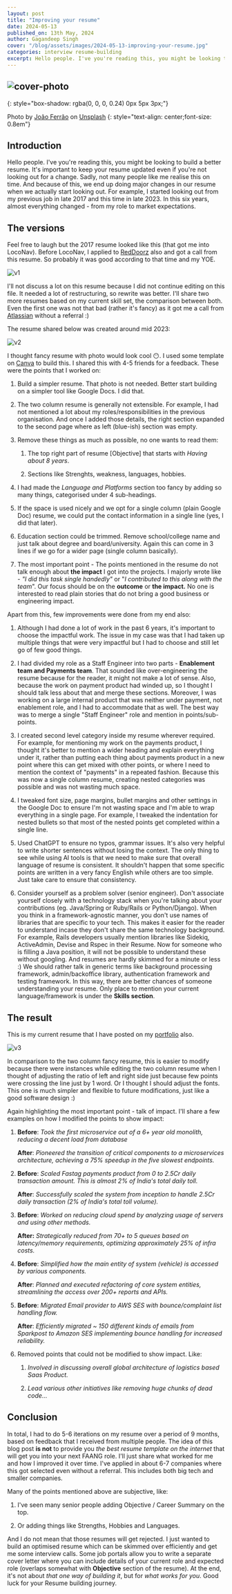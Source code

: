 ```yaml
---
layout: post
title: "Improving your resume"
date: 2024-05-13
published_on: 13th May, 2024
author: Gagandeep Singh
cover: "/blog/assets/images/2024-05-13-improving-your-resume.jpg"
categories: interview resume-building
excerpt: Hello people. I've you're reading this, you might be looking to build a better resume. It's important to keep your resume updated even if you're not looking out for a change. Sadly, not many people like me realise this on time.
---
```


![cover-photo](/blog/assets/images/2024-05-13-improving-your-resume.jpg)
---
{: style="box-shadow: rgba(0, 0, 0, 0.24) 0px 5px 3px;"}

Photo by <a href="https://unsplash.com/@joaoscferrao?utm_content=creditCopyText&utm_medium=referral&utm_source=unsplash">João Ferrão</a> on <a href="https://unsplash.com/photos/white-printer-paper-on-macbook-pro-4YzrcDNcRVg?utm_content=creditCopyText&utm_medium=referral&utm_source=unsplash">Unsplash</a>
{: style="text-align: center;font-size: 0.8em"}

## Introduction

Hello people. I've you're reading this, you might be looking to build a better resume. It's important to keep your resume updated even if you're not looking out for a change. Sadly, not many people like me realise this on time. And because of this, we end up doing major changes in our resume when we actually start looking out. For example, I started looking out from my previous job in late 2017 and this time in late 2023. In this six years, almost everything changed - from my role to market expectations.

## The versions

Feel free to laugh but the 2017 resume looked like this (that got me into LocoNav). Before LocoNav, I applied to [RedDoorz](https://www.reddoorz.com/) also and got a call from this resume. So probably it was good according to that time and my YOE.

![v1](/blog/assets/images/2024-05-13-v1.jpg)

I'll not discuss a lot on this resume because I did not continue editing on this file. It needed a lot of restructuring, so rewrite was better. I'll share two more resumes based on my current skill set, the comparison between both. Even the first one was not that bad (rather it's fancy) as it got me a call from [Atlassian](https://blog.gagan93.me/atlassian-interview-experience?) without a referral :)

The resume shared below was created around mid 2023:

![v2](/blog/assets/images/2024-05-13-v2.jpg)

I thought fancy resume with photo would look cool 😶. I used some template on [Canva](https://www.canva.com/) to build this. I shared this with 4-5 friends for a feedback. These were the points that I worked on:

1. Build a simpler resume. That photo is not needed. Better start building on a simpler tool like Google Docs. I did that.

2. The two column resume is generally not extensible. For example, I had not mentioned a lot about my roles/responsibilities in the previous organisation. And once I added those details, the right section expanded to the second page where as left (blue-ish) section was empty.

3. Remove these things as much as possible, no one wants to read them:

    1. The top right part of resume \[Objective\] that starts with *Having about 8 years*.

    2. Sections like Strenghts, weakness, languages, hobbies.

4. I had made the *Language and Platforms* section too fancy by adding so many things, categorised under 4 sub-headings.

5. If the space is used nicely and we opt for a single column (plain Google Doc) resume, we could put the contact information in a single line (yes, I did that later).

6. Education section could be trimmed. Remove school/college name and just talk about degree and board/university. Again this can come in 3 lines if we go for a wider page (single column basically).

7. The most important point - The points mentioned in the resume do not talk enough about **the impact** I got into the projects. I majorly wrote like - *"I did this task single handedly"* or "*I contributed to this along with the team*". Our focus should be on the **outcome** or **the impact.** No one is interested to read plain stories that do not bring a good business or engineering impact.


Apart from this, few improvements were done from my end also:

1. Although I had done a lot of work in the past 6 years, it's important to choose the impactful work. The issue in my case was that I had taken up multiple things that were very impactful but I had to choose and still let go of few good things.

2. I had divided my role as a Staff Engineer into two parts - **Enablement team and Payments team**. That sounded like over-engineering the resume because for the reader, it might not make a lot of sense. Also, because the work on payment product had winded up, so I thought I should talk less about that and merge these sections. Moreover, I was working on a large internal product that was neither under payment, not enablement role, and I had to accommodate that as well. The best way was to merge a single "Staff Engineer" role and mention in points/sub-points.

3. I created second level category inside my resume wherever required. For example, for mentioning my work on the payments product, I thought it's better to mention a wider heading and explain everything under it, rather than putting each thing about payments product in a new point where this can get mixed with other points, or where I need to mention the context of "payments" in a repeated fashion. Because this was now a single column resume, creating nested categories was possible and was not wasting much space.

4. I tweaked font size, page margins, bullet margins and other settings in the Google Doc to ensure I'm not wasting space and I'm able to wrap everything in a single page. For example, I tweaked the indentation for nested bullets so that most of the nested points get completed within a single line.

5. Used ChatGPT to ensure no typos, grammar issues. It's also very helpful to write shorter sentences without losing the context. The only thing to see while using AI tools is that we need to make sure that overall language of resume is consistent. It shouldn't happen that some specific points are written in a very fancy English while others are too simple. Just take care to ensure that consistency.

6. Consider yourself as a problem solver (senior engineer). Don't associate yourself closely with a technology stack when you're talking about your contributions (eg. Java/Spring or Ruby/Rails or Python/Django). When you think in a framework-agnostic manner, you don't use names of libraries that are specific to your tech. This makes it easier for the reader to understand incase they don't share the same technology background. For example, Rails developers usually mention libraries like Sidekiq, ActiveAdmin, Devise and Rspec in their Resume. Now for someone who is filling a Java position, it will not be possible to understand these without googling. And resumes are hardly skimmed for a minute or less :) We should rather talk in generic terms like background processing framework, admin/backoffice library, authentication framework and testing framework. In this way, there are better chances of someone understanding your resume. Only place to mention your current language/framework is under the **Skills section**.


## The result

This is my current resume that I have posted on my [portfolio](https://gagan93.me/) also.

![v3](/blog/assets/images/2024-05-13-v3.jpg)

In comparison to the two column fancy resume, this is easier to modify because there were instances while editing the two column resume when I thought of adjusting the ratio of left and right side just because few points were crossing the line just by 1 word. Or I thought I should adjust the fonts. This one is much simpler and flexible to future modifications, just like a good software design :)

Again highlighting the most important point - talk of impact. I'll share a few examples on how I modified the points to show impact:

1. **Before**: *Took the first microservice out of a 6+ year old monolith, reducing a decent load from database*

    **After**: *Pioneered the transition of critical components to a microservices architecture, achieving a 75% speedup in the five slowest endpoints.*

2. **Before**: *Scaled Fastag payments product from 0 to 2.5Cr daily transaction amount. This is almost 2% of India's total daily toll.*

    **After**: *Successfully scaled the system from inception to handle 2.5Cr daily transaction (2% of India's total toll volume).*

3. **Before**: *Worked on reducing cloud spend by analyzing usage of servers and using other methods.*

    **After:** *Strategically reduced from 70+ to 5 queues based on latency/memory requirements, optimizing approximately 25% of infra costs.*

4. **Before**: *Simplified how the main entity of system (vehicle) is accessed by various components.*

    **After**: *Planned and executed refactoring of core system entities, streamlining the access over 200+ reports and APIs.*

5. **Before**: *Migrated Email provider to AWS SES with bounce/complaint list handling flow.*

    **After**: *Efficiently migrated ~ 150 different kinds of emails from Sparkpost to Amazon SES implementing bounce handling for increased reliability.*

6. Removed points that could not be modified to show impact. Like:

    1. *Involved in discussing overall global architecture of logistics based Saas Product.*

    2. *Lead various other initiatives like removing huge chunks of dead code...*


## Conclusion

In total, I had to do 5-6 iterations on my resume over a period of 9 months, based on feedback that I received from multiple people. The idea of this blog post **is not** to provide you *the best resume template on the internet* that will get you into your next FAANG role. I'll just share what worked for me and how I improved it over time. I've applied in about 6-7 companies where this got selected even without a referral. This includes both big tech and smaller companies.

Many of the points mentioned above are subjective, like:

1. I've seen many senior people adding Objective / Career Summary on the top.

2. Or adding things like Strengths, Hobbies and Languages.

And I do not mean that those resumes will get rejected. I just wanted to build an optimised resume which can be skimmed over efficiently and get me some interview calls. Some job portals allow you to write a separate cover letter where you can include details of your current role and expected role (overlaps somewhat with **Objective** section of the resume). At the end, it's not about *that one way of building it*, but for *what works for you*. Good luck for your Resume building journey.
